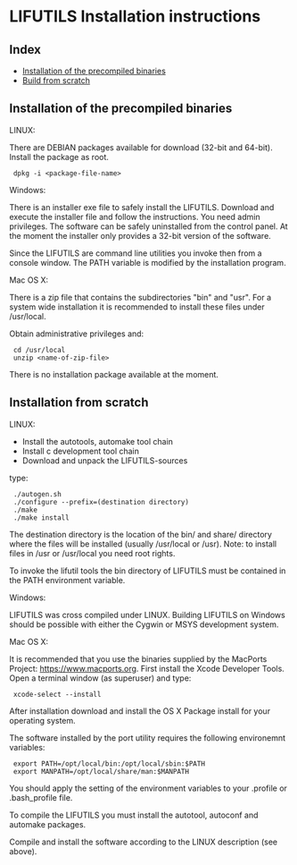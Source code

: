 LIFUTILS Installation instructions
==================================

Index
-----

* [Installation of the precompiled binaries](#installation-of-the-precompiled-binaries)
* [Build from scratch](#build-from-scratch)


Installation of the precompiled binaries
----------------------------------------

LINUX:

There are DEBIAN packages available for download (32-bit and 64-bit).
Install the package as root.

     dpkg -i <package-file-name>


Windows:

There is an installer exe file to safely install the LIFUTILS. Download and
execute the installer file and follow the instructions. You need admin privileges.
The software can be safely uninstalled from the control panel. At the moment the
installer only provides a 32-bit version of the software.

Since the LIFUTILS are command line utilities you invoke then from a console window.
The PATH variable is modified by the installation program.


Mac OS X:

There is a zip file that contains the subdirectories "bin" and "usr". For a
system wide installation it is recommended to install these files under
/usr/local.

Obtain administrative privileges and:

     cd /usr/local
     unzip <name-of-zip-file>

There is no installation package available at the moment.


Installation from scratch
-------------------------

LINUX:

* Install the autotools, automake tool chain
* Install c development tool chain
* Download and unpack the LIFUTILS-sources

type:

     ./autogen.sh
     ./configure --prefix=(destination directory)
     ./make
     ./make install

The destination directory is the location of the bin/ and share/ directory
where the files will be installed (usually /usr/local or /usr).
Note: to install files in /usr or /usr/local you need root rights.

To invoke the lifutil tools the bin directory of LIFUTILS must be contained in the
PATH environment variable.


Windows:

LIFUTILS was cross compiled under LINUX. Building LIFUTILS on Windows should
be possible with either the Cygwin or MSYS development system.


Mac OS X:

It is recommended that you use the binaries supplied by the MacPorts Project:
https://www.macports.org. First install the Xcode Developer Tools. Open a
terminal window (as superuser) and type:

     xcode-select --install

After installation download and install the OS X Package install for your
operating system.

The software installed by the port utility requires the following environemnt variables:

     export PATH=/opt/local/bin:/opt/local/sbin:$PATH
     export MANPATH=/opt/local/share/man:$MANPATH

You should apply the setting of the environment variables to your .profile or
.bash_profile file.

To compile the LIFUTILS you must install the autotool, autoconf and automake
packages.

Compile and install the software according to the LINUX description (see above).
